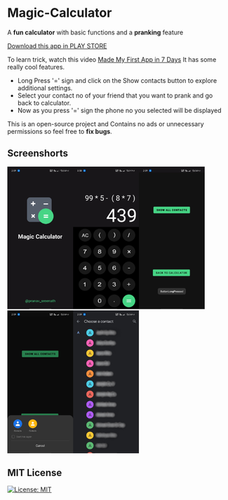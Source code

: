 # Magic-Calculator

A **fun calculator** with basic functions and a **pranking** feature

[Download this app in PLAY STORE](https://play.google.com/store/apps/details?id=com.project_one.calculator)


To learn trick, watch this video [Made My First App in 7 Days](https://youtu.be/7Pal5lSGR90)
It has some really cool features.
- Long Press '=' sign and click on the Show contacts button to explore additional settings.
- Select your contact no of your friend that you want to prank and go back to calculator.
- Now as you press '=' sign the phone no you selected will be displayed

This is an open-source project and Contains no ads or unnecessary permissions so feel free to **fix bugs**.

## Screenshorts

<img src="Screenshots/1.jpg" width="150"><img src="Screenshots/2.jpg" width="150"><img src="Screenshots/3.jpg" width="150"><img src="Screenshots/4.jpg" width="150"><img src="Screenshots/5.jpeg" width="150">

## MIT License

[![License: MIT](https://img.shields.io/badge/License-MIT-yellow.svg)](https://opensource.org/licenses/MIT)
